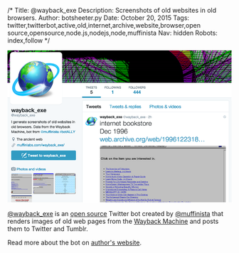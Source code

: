 /*
Title: @wayback_exe
Description: Screenshots of old websites in old browsers.
Author: botsheeter.py
Date: October 20, 2015
Tags: twitter,twitterbot,active,old,internet,archive,website,browser,open source,opensource,node.js,nodejs,node,muffinista
Nav: hidden
Robots: index,follow
*/

[![](/content/bots/twitterbots/images/wayback_exe.png)](https://twitter.com/wayback_exe)

[@wayback_exe](https://twitter.com/wayback_exe) is an [open source](https://github.com/muffinista/wayback_exe) Twitter bot created by [@muffinista](https://twitter.com/muffinista) that renders images of old web pages from the [Wayback Machine](https://archive.org/web/) and posts them to Twitter and Tumblr.

Read more about the bot on [author's website](http://muffinlabs.com/wayback_exe/).
